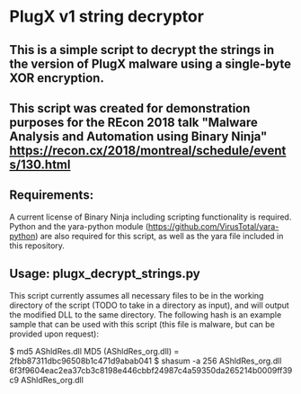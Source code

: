 # PlugX v1 string decryptor

## This is a simple script to decrypt the strings in the version of PlugX malware using a single-byte XOR encryption. 
## This script was created for demonstration purposes for the REcon 2018 talk "Malware Analysis and Automation using Binary Ninja" https://recon.cx/2018/montreal/schedule/events/130.html 

## Requirements:
A current license of Binary Ninja including scripting functionality is required. 
Python and the yara-python module (https://github.com/VirusTotal/yara-python) are also required for this script, as well as the yara file included in this repository. 
 
## Usage: plugx_decrypt_strings.py <file>

This script currently assumes all necessary files to be in the working directory of the script (TODO to take in a directory as input), and will output the modified DLL to the same directory.
The following hash is an example sample that can be used with this script (this file is malware, but can be provided upon request): 

$ md5 AShldRes.dll 
MD5 (AShldRes_org.dll) = 2fbb87311dbc96508b1c471d9abab041
$ shasum -a 256 AShldRes_org.dll 
6f3f9604eac2ea37cb3c8198e446cbbf24987c4a59350da265214b0009ff39c9  AShldRes_org.dll
